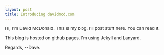 ```yaml
---
layout: post
title: Introducing davidmcd.com
---
```

Hi,
I'm David McDonald.  This is my blog.  I'll post stuff here.  You can read it.

This blog is hosted on github pages.  I'm using Jekyll and Lanyard.  

Regards,
--Dave.